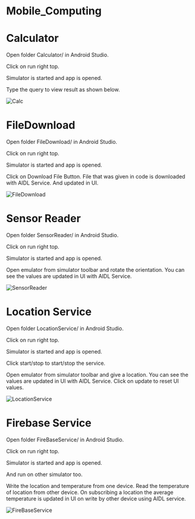 # Mobile_Computing


# Calculator

Open folder Calculator/ in Android Studio.

Click on run right top.

Simulator is started and app is opened.

Type the query to view result as shown below.

![Calc](https://user-images.githubusercontent.com/45932617/96609175-85274780-12fa-11eb-9af5-fbd443f763ba.png)


# FileDownload

Open folder FileDownload/ in Android Studio.

Click on run right top.

Simulator is started and app is opened.

Click on Download File Button. File that was given in code is downloaded with AIDL Service. And updated in UI.

![FileDownload](https://user-images.githubusercontent.com/45932617/96609835-3d54f000-12fb-11eb-84b9-310952943f95.png)


# Sensor Reader

Open folder SensorReader/ in Android Studio.

Click on run right top.

Simulator is started and app is opened.

Open emulator from simulator toolbar and rotate the orientation. You can see the values are updated in UI with AIDL Service.

![SensorReader](https://user-images.githubusercontent.com/45932617/96610669-2b278180-12fc-11eb-8d6a-26574c740398.png)


# Location Service

Open folder LocationService/ in Android Studio.

Click on run right top.

Simulator is started and app is opened.

Click start/stop to start/stop the service.

Open emulator from simulator toolbar and give a location. You can see the values are updated in UI with AIDL Service. Click on update to reset UI values.

![LocationService](https://user-images.githubusercontent.com/45932617/96611514-08e23380-12fd-11eb-8762-5abf8357d417.png)


# Firebase Service

Open folder FireBaseService/ in Android Studio.

Click on run right top.

Simulator is started and app is opened.

And run on other simulator too.

Write the location and temperature from one device. Read the temperature of location from other device. On subscribing a location the average temperature is updated in UI on write by other device using AIDL service.

![FireBaseService](https://user-images.githubusercontent.com/45932617/96612690-5ad78900-12fe-11eb-9ad5-54675edf3aab.png)
